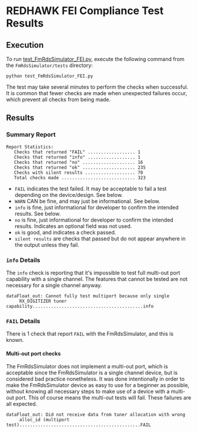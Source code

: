 # REDHAWK FEI Compliance Test Results

## Execution

To run [test\_FmRdsSimulator\_FEI.py](test_FmRdsSimulator_FEI.py), execute the following command from the `FmRdsSimulator/tests` directory:

```
python test_FmRdsSimulator_FEI.py
```

The test may take several minutes to perform the checks when successful. It is common that fewer checks are made when unexpected failures occur, which prevent all checks from being made.

## Results

### Summary Report

```
Report Statistics:
   Checks that returned "FAIL" .................. 1
   Checks that returned "info" .................. 1
   Checks that returned "no" .................... 16
   Checks that returned "ok" .................... 235
   Checks with silent results ................... 70
   Total checks made ............................ 323
```

* `FAIL` indicates the test failed. It may be acceptable to fail a test depending on the device/design. See below.
* `WARN` CAN be fine, and may just be informational. See below.
* `info` is fine, just informational for developer to confirm the intended results. See below.
* `no` is fine, just informational for developer to confirm the intended results. Indicates an optional field was not used.
* `ok` is good, and indicates a check passed.
* `silent results` are checks that passed but do not appear anywhere in the output unless they fail.

### `info` Details

The `info` check is reporting that it's impossible to test full multi-out port capability with a single channel. The features that cannot be tested are not necessary for a single channel anyway.

```
dataFloat_out: Cannot fully test multiport because only single
     RX_DIGITIZER tuner capability..........................................info
```

### `FAIL` Details

There is 1 check that report `FAIL` with the FmRdsSimulator, and this is known.

#### Multi-out port checks

The FmRdsSimulator does not implement a multi-out port, which is acceptable since the FmRdsSimulator is a single channel device, but is considered bad practice nonetheless. It was done intentionally in order to make the FmRdsSimulator device as easy to use for a beginner as possible, without knowing all necessary steps to make use of a device with a multi-out port. This of course means the multi-out tests will fail. These failures are all expected.

```
dataFloat_out: Did not receive data from tuner allocation with wrong
     alloc_id (multiport test)..............................................FAIL

```
